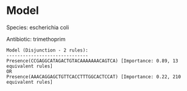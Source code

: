 
# Model

Species: escherichia coli

Antibiotic: trimethoprim

```
Model (Disjunction - 2 rules):
------------------------------
Presence(CCGAGGCATAGACTGTACAAAAAAACAGTCA) [Importance: 0.89, 13 equivalent rules]
OR
Presence(AAACAGGAGCTGTTCACCTTTGGCACTCCAT) [Importance: 0.22, 210 equivalent rules]

```

